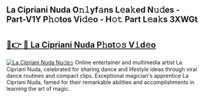 ## La Cipriani Nuda O𝚗𝚕yf𝚊ns L𝚎a𝚔ed N𝚞𝚍es - Part-V1Y P𝚑𝚘tos Vi𝚍𝚎o - H𝚘𝚝 Part L𝚎a𝚔s 3XWGt

# <h2><a href="http://kf9elr.oniu.top/?m=La+Cipriani+Nuda">🔗👉 🔴 La Cipriani Nuda P𝚑ot𝚘𝚜 V𝚒d𝚎o</a></h2>

[![La Cipriani Nuda Nu𝚍e𝚜](https://i.imgur.com/0qMVB7G.gif)](http://kf9elr.oniu.top/?m=La+Cipriani+Nuda)
Online entertainer and multimedia artist La Cipriani Nuda, celebrated for sharing dance and lifestyle ideas through viral dance routines and compact clips. Exceptional magician's apprentice La Cipriani Nuda, famed for their remarkable abilities and accomplishments in learning the art of magic.  
